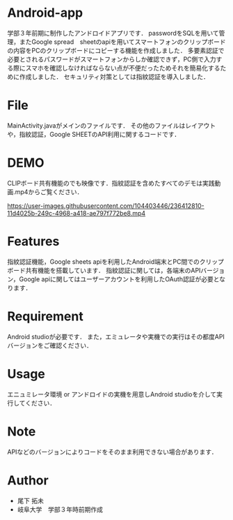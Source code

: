 # Android-app
学部３年前期に制作したアンドロイドアプリです．
passwordをSQLを用いて管理，またGoogle spread　sheetのapiを用いてスマートフォンのクリップボードの内容をPCのクリップボードにコピーする機能を作成しました．
多要素認証で必要とされるパスワードがスマートフォンからしか確認できず，PC側で入力する際にスマホを確認しなければならない点が不便だったためそれを簡易化するために作成しました．
セキュリティ対策としては指紋認証を導入しました．


# File
MainActivity.javaがメインのファイルです．
その他のファイルはレイアウトや，指紋認証，Google SHEETのAPI利用に関するコードです．

# DEMO
CLIPボード共有機能のでも映像です．指紋認証を含めたすべてのデモは実践動画.mp4からご覧ください．

https://user-images.githubusercontent.com/104403446/236412810-11d4025b-249c-4968-a418-ae797f772be8.mp4


# Features
指紋認証機能，Google sheets apiを利用したAndroid端末とPC間でのクリップボード共有機能を搭載しています．
指紋認証に関しては，各端末のAPIバージョン，Google apiに関してはユーザーアカウントを利用したOAuth認証が必要となります．

# Requirement
Android studioが必要です．
また，エミュレータや実機での実行はその都度APIバージョンをご確認ください．

# Usage
エニュミレータ環境 or アンドロイドの実機を用意しAndroid studioを介して実行してください．

# Note
APIなどのバージョンによりコードをそのまま利用できない場合があります．

# Author

* 尾下 拓未
* 岐阜大学　学部３年時前期作成
